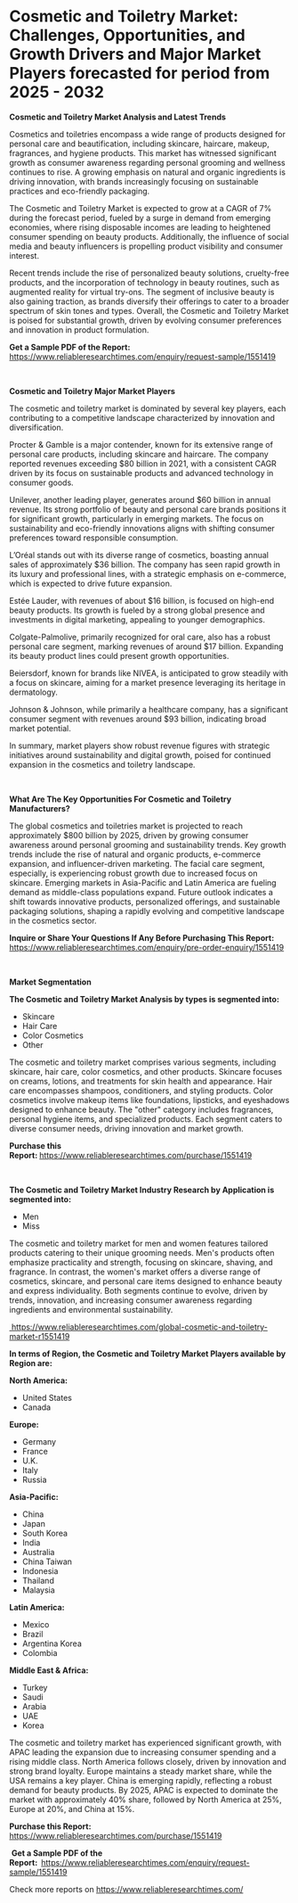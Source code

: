 <p><h1>Cosmetic and Toiletry Market: Challenges, Opportunities, and Growth Drivers and Major Market Players forecasted for period from 2025 - 2032</h1></p><p><strong>Cosmetic and Toiletry Market Analysis and Latest Trends</strong></p>
<p><p>Cosmetics and toiletries encompass a wide range of products designed for personal care and beautification, including skincare, haircare, makeup, fragrances, and hygiene products. This market has witnessed significant growth as consumer awareness regarding personal grooming and wellness continues to rise. A growing emphasis on natural and organic ingredients is driving innovation, with brands increasingly focusing on sustainable practices and eco-friendly packaging.</p><p>The Cosmetic and Toiletry Market is expected to grow at a CAGR of 7% during the forecast period, fueled by a surge in demand from emerging economies, where rising disposable incomes are leading to heightened consumer spending on beauty products. Additionally, the influence of social media and beauty influencers is propelling product visibility and consumer interest.</p><p>Recent trends include the rise of personalized beauty solutions, cruelty-free products, and the incorporation of technology in beauty routines, such as augmented reality for virtual try-ons. The segment of inclusive beauty is also gaining traction, as brands diversify their offerings to cater to a broader spectrum of skin tones and types. Overall, the Cosmetic and Toiletry Market is poised for substantial growth, driven by evolving consumer preferences and innovation in product formulation.</p></p>
<p><strong>Get a Sample PDF of the Report:&nbsp;</strong> <a href="https://www.reliableresearchtimes.com/enquiry/request-sample/1551419?utm_campaign=3565&utm_medium=2&utm_source=Github&utm_content=ia&utm_term=04042025&utm_id=cosmetic-and-toiletry">https://www.reliableresearchtimes.com/enquiry/request-sample/1551419</a></p>
<p>&nbsp;</p>
<p><strong>Cosmetic and Toiletry Major Market Players</strong></p>
<p><p>The cosmetic and toiletry market is dominated by several key players, each contributing to a competitive landscape characterized by innovation and diversification. </p><p>Procter & Gamble is a major contender, known for its extensive range of personal care products, including skincare and haircare. The company reported revenues exceeding $80 billion in 2021, with a consistent CAGR driven by its focus on sustainable products and advanced technology in consumer goods.</p><p>Unilever, another leading player, generates around $60 billion in annual revenue. Its strong portfolio of beauty and personal care brands positions it for significant growth, particularly in emerging markets. The focus on sustainability and eco-friendly innovations aligns with shifting consumer preferences toward responsible consumption.</p><p>L’Oréal stands out with its diverse range of cosmetics, boasting annual sales of approximately $36 billion. The company has seen rapid growth in its luxury and professional lines, with a strategic emphasis on e-commerce, which is expected to drive future expansion.</p><p>Estée Lauder, with revenues of about $16 billion, is focused on high-end beauty products. Its growth is fueled by a strong global presence and investments in digital marketing, appealing to younger demographics.</p><p>Colgate-Palmolive, primarily recognized for oral care, also has a robust personal care segment, marking revenues of around $17 billion. Expanding its beauty product lines could present growth opportunities.</p><p>Beiersdorf, known for brands like NIVEA, is anticipated to grow steadily with a focus on skincare, aiming for a market presence leveraging its heritage in dermatology.</p><p>Johnson & Johnson, while primarily a healthcare company, has a significant consumer segment with revenues around $93 billion, indicating broad market potential.</p><p>In summary, market players show robust revenue figures with strategic initiatives around sustainability and digital growth, poised for continued expansion in the cosmetics and toiletry landscape.</p></p>
<p>&nbsp;</p>
<p><strong>What Are The Key Opportunities For Cosmetic and Toiletry Manufacturers?</strong></p>
<p><p>The global cosmetics and toiletries market is projected to reach approximately $800 billion by 2025, driven by growing consumer awareness around personal grooming and sustainability trends. Key growth trends include the rise of natural and organic products, e-commerce expansion, and influencer-driven marketing. The facial care segment, especially, is experiencing robust growth due to increased focus on skincare. Emerging markets in Asia-Pacific and Latin America are fueling demand as middle-class populations expand. Future outlook indicates a shift towards innovative products, personalized offerings, and sustainable packaging solutions, shaping a rapidly evolving and competitive landscape in the cosmetics sector.</p></p>
<p><strong>Inquire or Share Your Questions If Any Before Purchasing This Report:</strong> <a href="https://www.reliableresearchtimes.com/enquiry/pre-order-enquiry/1551419?utm_campaign=3565&utm_medium=2&utm_source=Github&utm_content=ia&utm_term=04042025&utm_id=cosmetic-and-toiletry">https://www.reliableresearchtimes.com/enquiry/pre-order-enquiry/1551419</a></p>
<p>&nbsp;</p>
<p><strong>Market Segmentation</strong></p>
<p><strong>The Cosmetic and Toiletry Market Analysis by types is segmented into:</strong></p>
<p><ul><li>Skincare</li><li>Hair Care</li><li>Color Cosmetics</li><li>Other</li></ul></p>
<p><p>The cosmetic and toiletry market comprises various segments, including skincare, hair care, color cosmetics, and other products. Skincare focuses on creams, lotions, and treatments for skin health and appearance. Hair care encompasses shampoos, conditioners, and styling products. Color cosmetics involve makeup items like foundations, lipsticks, and eyeshadows designed to enhance beauty. The "other" category includes fragrances, personal hygiene items, and specialized products. Each segment caters to diverse consumer needs, driving innovation and market growth.</p></p>
<p><strong>Purchase this Report:&nbsp;</strong><a href="https://www.reliableresearchtimes.com/purchase/1551419?utm_campaign=3565&utm_medium=2&utm_source=Github&utm_content=ia&utm_term=04042025&utm_id=cosmetic-and-toiletry">https://www.reliableresearchtimes.com/purchase/1551419</a></p>
<p>&nbsp;</p>
<p><strong>The Cosmetic and Toiletry Market Industry Research by Application is segmented into:</strong></p>
<p><ul><li>Men</li><li>Miss</li></ul></p>
<p><p>The cosmetic and toiletry market for men and women features tailored products catering to their unique grooming needs. Men's products often emphasize practicality and strength, focusing on skincare, shaving, and fragrance. In contrast, the women's market offers a diverse range of cosmetics, skincare, and personal care items designed to enhance beauty and express individuality. Both segments continue to evolve, driven by trends, innovation, and increasing consumer awareness regarding ingredients and environmental sustainability.</p></p>
<p><a href="https://www.reliableresearchtimes.com/global-cosmetic-and-toiletry-market-r1551419?utm_campaign=3565&utm_medium=2&utm_source=Github&utm_content=ia&utm_term=04042025&utm_id=cosmetic-and-toiletry">&nbsp;https://www.reliableresearchtimes.com/global-cosmetic-and-toiletry-market-r1551419</a></p>
<p><strong>In terms of Region, the Cosmetic and Toiletry Market Players available by Region are:</strong></p>
<p>
    <p> <strong> North America: </strong>
        <ul>
            <li>United States</li>
            <li>Canada</li>
        </ul>
        </p> 
    <p> <strong> Europe: </strong>
        <ul>
            <li>Germany</li>
            <li>France</li>
            <li>U.K.</li>
            <li>Italy</li>
            <li>Russia</li>
        </ul>
        </p> 
    <p> <strong> Asia-Pacific: </strong>
        <ul>
            <li>China</li>
            <li>Japan</li>
            <li>South Korea</li>
            <li>India</li>
            <li>Australia</li>
            <li>China Taiwan</li>
            <li>Indonesia</li>
            <li>Thailand</li>
            <li>Malaysia</li>
        </ul>
        </p> 
    <p> <strong> Latin America: </strong>
        <ul>
            <li>Mexico</li>
            <li>Brazil</li>
            <li>Argentina Korea</li>
            <li>Colombia</li>
        </ul>
        </p> 
    <p> <strong> Middle East & Africa: </strong>
        <ul>
            <li>Turkey</li>
            <li>Saudi</li>
            <li>Arabia</li>
            <li>UAE</li>
            <li>Korea</li>
        </ul>
    </p>
    </p>
<p><p>The cosmetic and toiletry market has experienced significant growth, with APAC leading the expansion due to increasing consumer spending and a rising middle class. North America follows closely, driven by innovation and strong brand loyalty. Europe maintains a steady market share, while the USA remains a key player. China is emerging rapidly, reflecting a robust demand for beauty products. By 2025, APAC is expected to dominate the market with approximately 40% share, followed by North America at 25%, Europe at 20%, and China at 15%.</p></p>
<p><strong>Purchase this Report: </strong><a href="https://www.reliableresearchtimes.com/purchase/1551419?utm_campaign=3565&utm_medium=2&utm_source=Github&utm_content=ia&utm_term=04042025&utm_id=cosmetic-and-toiletry">https://www.reliableresearchtimes.com/purchase/1551419</a></p>
<p>&nbsp;<strong>Get a Sample PDF of the Report:&nbsp;&nbsp;</strong><a href="https://www.reliableresearchtimes.com/enquiry/request-sample/1551419?utm_campaign=3565&utm_medium=2&utm_source=Github&utm_content=ia&utm_term=04042025&utm_id=cosmetic-and-toiletry">https://www.reliableresearchtimes.com/enquiry/request-sample/1551419</a></p>
<p><strong></strong></p>
<p>Check more reports on <a href="https://www.reliableresearchtimes.com/?utm_campaign=3565&utm_medium=2&utm_source=Github&utm_content=ia&utm_term=04042025&utm_id=cosmetic-and-toiletry">https://www.reliableresearchtimes.com/</a></p>